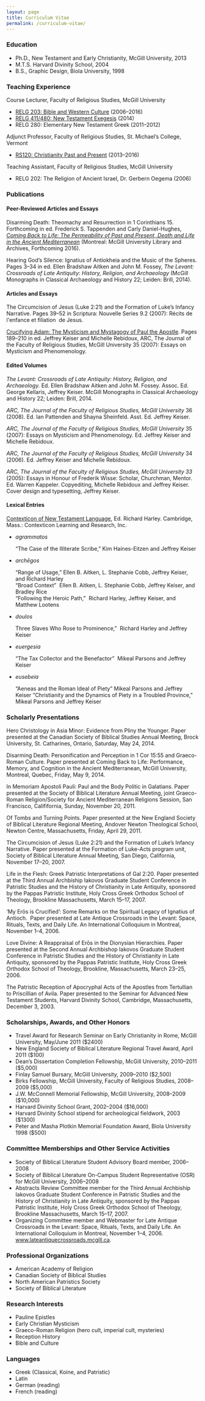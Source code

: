```yaml
---
layout: page
title: Curriculum Vitae
permalink: /curriculum-vitae/
---
```


### Education

* Ph.D., New Testament and Early Christianity, McGill University, 2013
* M.T.S. Harvard Divinity School, 2004
* B.S., Graphic Design, Biola University, 1998

### Teaching Experience

Course Lecturer, Faculty of Religious Studies, McGill University
  
* [RELG 203: Bible and Western Culture](/relg203) (2006–2016)
* [RELG 411/480: New Testament Exegesis](/ntexegesis) (2014)
* RELG 280: Elementary New Testament Greek (2011–2012)

Adjunct Professor, Faculty of Religious Studies, St. Michael’s College, Vermont

* [RS120: Christianity Past and Present](/rs120) (2013&#8211;2016)

Teaching Assistant, Faculty of Religious Studies, McGill University

* RELG 202: The Religion of Ancient Israel, Dr. Gerbern Oegema (2006)

### Publications

#### Peer-Reviewed Articles and Essays

Disarming Death: Theomachy and Resurrection in 1 Corinthians 15. Forthcoming in ed. Frederick S. Tappenden and Carly Daniel-Hughes, *[Coming Back to Life: The Permeability of Past and Present, Death and Life in the Ancient Mediterranean](http://comingbacktolife.mcgill.ca)* (Montreal: McGill University Library and Archives, Forthcoming 2016).

Hearing God’s Silence: Ignatius of Antiokheia and the Music of the Spheres. Pages 3–34 in ed. Ellen Bradshaw Aitken and John M. Fossey, *The Levant: Crossroads of Late Antiquity: History, Religion, and Archaeology* (McGill Monographs in Classical Archaeology and History 22; Leiden: Brill, 2014).

#### Articles and Essays

The Circumcision of Jesus (Luke 2:21) and the Formation of Luke’s Infancy Narrative. Pages 39–52 in Scriptura: Nouvelle Series 9.2 (2007): Récits de l'enfance et filiation  de Jesus.

[Crucifying Adam: The Mysticism and Mystagogy of Paul the Apostle](). Pages 189–210 in ed. Jeffrey Keiser and Michelle Rebidoux, ARC, The Journal of the Faculty of Religious Studies, McGill University 35 (2007): Essays on Mysticism and Phenomenology.

#### Edited Volumes

*The Levant: Crossroads of Late Antiquity: History, Religion, and Archaeology.* Ed. Ellen Bradshaw Aitken and John M. Fossey. Assoc. Ed. George Kellaris, Jeffrey Keiser. McGill Monographs in Classical Archaeology and History 22; Leiden: Brill, 2014.

*ARC, The Journal of the Faculty of Religious Studies, McGill University* 36 (2008). Ed. Ian Pattenden and Shayna Sheinfeld. Asst. Ed. Jeffrey Keiser.

*ARC, The Journal of the Faculty of Religious Studies, McGill University* 35 (2007): Essays on Mysticism and Phenomenology. Ed. Jeffrey Keiser and Michelle Rebidoux.

*ARC, The Journal of the Faculty of Religious Studies, McGill University* 34 (2006). Ed. Jeffrey Keiser and Michelle Rebidoux.

*ARC, The Journal of the Faculty of Religious Studies, McGill University 33* (2005): Essays in Honour of Frederik Wisse: Scholar, Churchman, Mentor. Ed. Warren Kappeler. Copyediting, Michelle Rebidoux and Jeffrey Keiser. Cover design and typesetting, Jeffrey Keiser.

#### Lexical Entries

[Contexticon of New Testament Language](http://www.contexticon.com), Ed. Richard Harley. Cambridge, Mass.: Contexticon Learning and Research, Inc.

* *agrammatos*

    “The Case of the Illiterate Scribe,” Kim Haines-Eitzen and Jeffrey Keiser

* *archēgos*

    “Range of Usage,” Ellen B. Aitken, L. Stephanie Cobb, Jeffrey Keiser, and Richard Harley   
“Broad Context”  Ellen B. Aitken, L. Stephanie Cobb, Jeffrey Keiser, and Bradley Rice  
“Following the Heroic Path,”  Richard Harley, Jeffrey Keiser, and Matthew Lootens

* *doulos*

    Three Slaves Who Rose to Prominence,”  Richard Harley and Jeffrey Keiser

* *euergesia*

    “The Tax Collector and the Benefactor”  Mikeal Parsons and Jeffrey Keiser

* *eusebeia*

    “Aeneas and the Roman Ideal of Piety” Mikeal Parsons and Jeffrey Keiser
    “Christianity and the Dynamics of Piety in a Troubled Province,” Mikeal Parsons and Jeffrey Keiser

### Scholarly Presentations

Hero Christology in Asia Minor: Evidence from Pliny the Younger. Paper presented at the Canadian Society of Biblical Studies Annual Meeting, Brock University, St. Catharines, Ontario, Saturday, May 24, 2014.

Disarming Death: Personification and Perception in 1 Cor 15:55 and Graeco-Roman Culture. Paper presented at Coming Back to Life: Performance, Memory, and Cognition in the Ancient Mediterranean, McGill University, Montreal, Quebec, Friday, May 9, 2014.

In Memoriam Apostoli Pauli: Paul and the Body Politic in Galatians. Paper presented at the Society of Biblical Literature Annual Meeting, joint Graeco-Roman Religion/Society for Ancient Mediterranean Religions Session, San Francisco, Calififornia, Sunday, November 20, 2011.

Of Tombs and Turning Points. Paper presented at the New England Society of Biblical Literature Regional Meeting, Andover Newton Theological School, Newton Centre, Massachusetts, Friday, April 29, 2011.

The Circumcision of Jesus (Luke 2:21) and the Formation of Luke’s Infancy Narrative. Paper presented at the Formation of Luke-Acts program unit, Society of Biblical Literature Annual Meeting, San Diego, California, November 17–20, 2007.

Life in the Flesh: Greek Patristic Interpretations of Gal 2:20. Paper presented at the Third Annual Archbiship Iakovos Graduate Student Conference in Patristic Studies and the History of Christianity in Late Antiquity, sponsored by the Pappas Patristic Institute, Holy Cross Greek Orthodox School of Theology, Brookline Massachusetts, March 15–17, 2007.

‘My Erōs is Crucified’: Some Remarks on the Spiritual Legacy of Ignatius of Antioch.  Paper presented at Late Antique Crossroads in the Levant: Space, Rituals, Texts, and Daily Life. An International Colloquium in Montreal, November 1–4, 2006.

Love Divine: A Reappraisal of Erōs in the Dionysian Hierarchies. Paper presented at the Second Annual Archbishop Iakovos Graduate Student Conference in Patristic Studies and the History of Christianity in Late Antiquity, sponsored by the Pappas Patristic Institute, Holy Cross Greek Orthodox School of Theology, Brookline, Massachusetts, March 23–25, 2006.

The Patristic Reception of Apocryphal Acts of the Apostles from Tertullian to Priscillian of Avila. Paper presented to the Seminar for Advanced New Testament Students, Harvard Divinity School, Cambridge, Massachusetts, December 3, 2003.

### Scholarships, Awards, and Other Honors

* Travel Award for Research Seminar on Early Christianity in Rome, McGill University, May/June 2011 ($2400)
* New England Society of Biblical Literature Regional Travel Award, April 2011 ($100)
* Dean’s Dissertation Completion Fellowship, McGill University, 2010–2011 ($5,000)
* Finlay Samuel Bursary, McGill University, 2009–2010 ($2,500)
* Birks Fellowship, McGill University, Faculty of Religious Studies, 2008–2009 ($5,000)
* J.W. McConnell Memorial Fellowship, McGill University, 2008–2009 ($10,000)
* Harvard Divinity School Grant, 2002–2004 ($16,000)
* Harvard Divinity School stipend for archeological fieldwork, 2003 ($1300)
* Peter and Masha Plotkin Memorial Foundation Award, Biola University 1998 ($500)

### Committee Memberships and Other Service Activities

* Society of Biblical Literature Student Advisory Board member, 2006–2008
* Society of Biblical Literature On-Campus Student Representative (OSR) for McGill University, 2006–2008
* Abstracts Review Committee member for the Third Annual Archbiship Iakovos Graduate Student Conference in Patristic Studies and the History of Christianity in Late Antiquity, sponsored by the Pappas Patristic Institute, Holy Cross Greek Orthodox School of Theology, Brookline Massachusetts, March 15–17, 2007.
* Organizing Committee member and Webmaster for Late Antique Crossroads in the Levant: Space, Rituals, Texts, and Daily Life. An International Colloquium in Montreal, November 1–4, 2006. www.lateantiquecrossroads.mcgill.ca.

### Professional Organizations

* American Academy of Religion
* Canadian Society of Biblical Studies
* North American Patristics Society
* Society of Biblical Literature

### Research Interests

* Pauline Epistles
* Early Christian Mysticism
* Graeco-Roman Religion (hero cult, imperial cult, mysteries)
* Reception History
* Bible and Culture

### Languages

* Greek (Classical, Koine, and Patristic)
* Latin
* German (reading)
* French (reading)